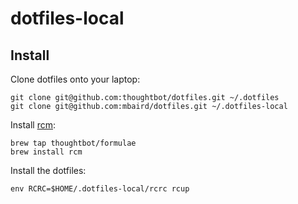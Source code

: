 dotfiles-local
==============

Install
-------

Clone dotfiles onto your laptop:
	
    git clone git@github.com:thoughtbot/dotfiles.git ~/.dotfiles
    git clone git@github.com:mbaird/dotfiles.git ~/.dotfiles-local

Install [rcm](https://github.com/thoughtbot/rcm):

    brew tap thoughtbot/formulae
    brew install rcm

Install the dotfiles:

    env RCRC=$HOME/.dotfiles-local/rcrc rcup
